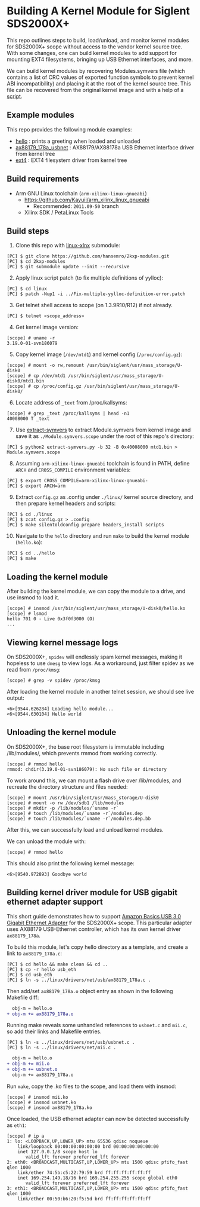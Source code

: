Building A Kernel Module for Siglent SDS2000X+
==============================================

This repo outlines steps to build, load/unload, and monitor kernel modules for SDS2000X+ scope
without access to the vendor kernel source tree. With some changes, one can build kernel modules
to add support for mounting EXT4 filesystems, bringing up USB Ethernet interfaces, and more.

We can build kernel modules by recovering Modules.symvers file (which contains a list of CRC values
of exported function symbols to prevent kernel ABI incompatibility) and placing it at the root of
the kernel source tree. This file can be recovered from the original kernel image and with a help
of a [script](https://github.com/bol-van/extract-symvers-ng).

## Example modules

This repo provides the following module examples:

- [hello](./hello) : prints a greeting when loaded and unloaded
- [ax88179_178a_usbnet](./ax88179_178a_usbnet) : AX88179/AX88178a USB Ethernet interface driver from kernel tree
- [ext4](./ext4) : EXT4 filesystem driver from kernel tree

## Build requirements

- Arm GNU Linux toolchain (`arm-xilinx-linux-gnueabi`)
    - https://github.com/Kayuii/arm_xilinx_linux_gnueabi
        - Recommended: `2011.09-50` branch
    - Xilinx SDK / PetaLinux Tools

## Build steps

1. Clone this repo with [linux-xlnx](https://github.com/Xilinx/linux-xlnx) submodule:

```
[PC] $ git clone https://github.com/hansemro/2kxp-modules.git
[PC] $ cd 2kxp-modules
[PC] $ git submodule update --init --recursive
```

2. Apply linux script patch (to fix multiple definitions of yylloc):

```
[PC] $ cd linux
[PC] $ patch -Nup1 -i ../Fix-multiple-yylloc-definition-error.patch
```

3. Get telnet shell access to scope (on 1.3.9R10/R12) if not already.

```
[PC] $ telnet <scope_address>
```

4. Get kernel image version:

```
[scope] # uname -r
3.19.0-01-svn186079
```

5. Copy kernel image (`/dev/mtd1`) and kernel config (`/proc/config.gz`):

```
[scope] # mount -o rw,remount /usr/bin/siglent/usr/mass_storage/U-disk0
[scope] # cp /dev/mtd1 /usr/bin/siglent/usr/mass_storage/U-disk0/mtd1.bin
[scope] # cp /proc/config.gz /usr/bin/siglent/usr/mass_storage/U-disk0/
```

6. Locate address of `_text` from /proc/kallsyms:

```
[scope] # grep _text /proc/kallsyms | head -n1
40008000 T _text
```

7. Use [extract-symvers](https://github.com/bol-van/extract-symvers-ng) to extract Module.symvers from kernel image and save it as `./Module.symvers.scope` under the root of this repo's directory:

```
[PC] $ python2 extract-symvers.py -b 32 -B 0x40008000 mtd1.bin > Module.symvers.scope
```

8. Assuming `arm-xilinx-linux-gnueabi` toolchain is found in PATH, define `ARCH` and `CROSS_COMPILE` environment variables:

```
[PC] $ export CROSS_COMPILE=arm-xilinx-linux-gnueabi-
[PC] $ export ARCH=arm
```

9. Extract `config.gz` as .config under `./linux/` kernel source directory, and then prepare kernel headers and scripts:

```
[PC] $ cd ./linux
[PC] $ zcat config.gz > .config
[PC] $ make silentoldconfig prepare headers_install scripts
```

10. Navigate to the `hello` directory and run `make` to build the kernel module (`hello.ko`):

```
[PC] $ cd ../hello
[PC] $ make
```

## Loading the kernel module

After building the kernel module, we can copy the module to a drive, and use insmod to load it.

```
[scope] # insmod /usr/bin/siglent/usr/mass_storage/U-disk0/hello.ko
[scope] # lsmod
hello 701 0 - Live 0x3f0f3000 (O)
...
```

## Viewing kernel message logs

On SDS2000X+, `spidev` will endlessly spam kernel messages, making it hopeless to use `dmesg` to view logs. As a workaround, just filter spidev as we read from `/proc/kmsg`:

```
[scope] # grep -v spidev /proc/kmsg
```

After loading the kernel module in another telnet session, we should see live output:

```
<6>[9544.626284] Loading hello module...
<6>[9544.630104] Hello world
```

## Unloading the kernel module

On SDS2000X+, the base root filesystem is immutable including /lib/modules/, which prevents rmmod from working correctly.

```
[scope] # rmmod hello
rmmod: chdir(3.19.0-01-svn186079): No such file or directory
```

To work around this, we can mount a flash drive over /lib/modules, and recreate the directory structure and files needed:

```
[scope] # mount /usr/bin/siglent/usr/mass_storage/U-disk0
[scope] # mount -o rw /dev/sdb1 /lib/modules
[scope] # mkdir -p /lib/modules/`uname -r`
[scope] # touch /lib/modules/`uname -r`/modules.dep
[scope] # touch /lib/modules/`uname -r`/modules.dep.bb
```

After this, we can successfully load and unload kernel modules.

We can unload the module with:

```
[scope] # rmmod hello
```

This should also print the following kernel message:

```
<6>[9540.972893] Goodbye world
```

## Building kernel driver module for USB gigabit ethernet adapter support

This short guide demonstrates how to support [Amazon Basics USB 3.0 Gigabit Ethernet Adapter](https://www.amazon.com/AmazonBasics-1000-Gigabit-Ethernet-Adapter/dp/B00M77HMU0)
for the SDS2000X+ scope. This particular adapter uses AX88179 USB-Ethernet controller, which has
its own kernel driver `ax88179_178a`.

To build this module, let's copy hello directory as a template, and create a link to `ax88179_178a.c`:

```
[PC] $ cd hello && make clean && cd ..
[PC] $ cp -r hello usb_eth
[PC] $ cd usb_eth
[PC] $ ln -s ../linux/drivers/net/usb/ax88179_178a.c .
```

Then add/set `ax88179_178a.o` object entry as shown in the following Makefile diff:

```patch
  obj-m = hello.o
+ obj-m += ax88179_178a.o
```

Running make reveals some unhandled references to `usbnet.c` and `mii.c`, so add their links and Makefile entries.

```
[PC] $ ln -s ../linux/drivers/net/usb/usbnet.c .
[PC] $ ln -s ../linux/drivers/net/mii.c .
```

```patch
  obj-m = hello.o
+ obj-m += mii.o
+ obj-m += usbnet.o
  obj-m += ax88179_178a.o
```

Run `make`, copy the .ko files to the scope, and load them with insmod:

```
[scope] # insmod mii.ko
[scope] # insmod usbnet.ko
[scope] # insmod ax88179_178a.ko
```

Once loaded, the USB ethernet adapter can now be detected successfully as `eth1`:

```
[scope] # ip a
1: lo: <LOOPBACK,UP,LOWER_UP> mtu 65536 qdisc noqueue
    link/loopback 00:00:00:00:00:00 brd 00:00:00:00:00:00
    inet 127.0.0.1/8 scope host lo
       valid_lft forever preferred_lft forever
2: eth0: <BROADCAST,MULTICAST,UP,LOWER_UP> mtu 1500 qdisc pfifo_fast qlen 1000
    link/ether 74:5b:c5:22:79:59 brd ff:ff:ff:ff:ff:ff
    inet 169.254.149.18/16 brd 169.254.255.255 scope global eth0
       valid_lft forever preferred_lft forever
3: eth1: <BROADCAST,MULTICAST,UP,LOWER_UP> mtu 1500 qdisc pfifo_fast qlen 1000
    link/ether 00:50:b6:20:f5:5d brd ff:ff:ff:ff:ff:ff
```
